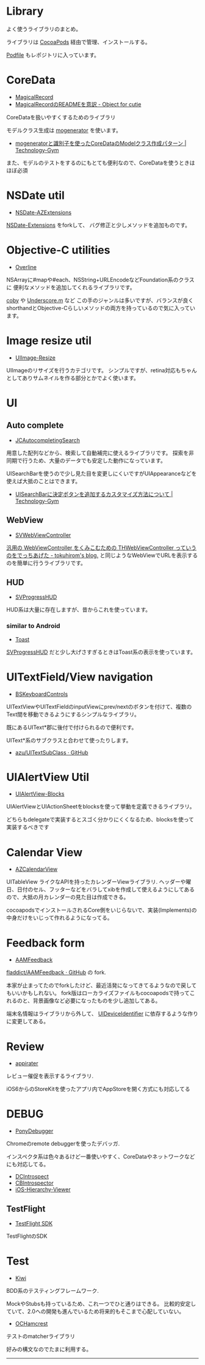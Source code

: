 # Library

よく使うライブラリのまとめ。

ライブラリは [CocoaPods] 経由で管理、インストールする。

[Podfile](Podfile) もレポジトリに入っています。

# CoreData

* [MagicalRecord]
* [MagicalRecordのREADMEを意訳 - Object for cutie](http://d.hatena.ne.jp/tanaponchikidun/20121202/1354468112 "MagicalRecordのREADMEを意訳 - Object for cutie")

CoreDataを扱いやすくするためのライブラリ

モデルクラス生成は [mogenerator](https://github.com/rentzsch/mogenerator "mogenerator") を使います。

* [mogeneratorと識別子を使ったCoreDataのModelクラス作成パターン | Technology-Gym](http://tech-gym.com/2012/10/ios/890.html "mogeneratorと識別子を使ったCoreDataのModelクラス作成パターン | Technology-Gym")

また、モデルのテストをするのにもとても便利なので、CoreDataを使うときはほぼ必須

# NSDate util

* [NSDate-AZExtensions]

[NSDate-Extensions](https://github.com/erica/NSDate-Extensions "NSDate-Extensions") をforkして、
バグ修正と少しメソッドを追加ものです。

# Objective-C utilities

* [Overline]

NSArrayに#mapや#each、NSString+URLEncodeなどFoundation系のクラスに
便利なメソッドを追加してくれるライブラリです。

[coby](https://github.com/pjaspers/coby "coby") や [Underscore.m](http://underscorem.org/ "Underscore.m") など
この手のジャンルは多いですが、バランスが良くshorthandとObjective-Cらしいメソッドの両方を持っているので気に入っています。

# Image resize util

* [UIImage-Resize]

UIImageのリサイズを行うカテゴリです。
シンプルですが、retina対応もちゃんとしてありサムネイルを作る部分とかでよく使います。

# UI

## Auto complete

* [JCAutocompletingSearch]

用意した配列などから、検索して自動補完に使えるライブラリです。
探索を非同期で行うため、大量のデータでも安定した動作になっています。

UISearchBarを使うので少し見た目を変更しにくいですがUIAppearanceなどを使えば大抵のことはできます。

* [UISearchBarに決定ボタンを追加するカスタマイズ方法について | Technology-Gym](http://tech-gym.com/2013/02/ios/1116.html "UISearchBarに決定ボタンを追加するカスタマイズ方法について | Technology-Gym")

## WebView

* [SVWebViewController]

[汎用の WebViewController をくみこむための THWebViewController っていうのをでっちあげた - tokuhirom's blog.](http://blog.64p.org/entry/20120107/1325914765 "汎用の WebViewController をくみこむための THWebViewController っていうのをでっちあげた - tokuhirom's blog.")
と同じようなWebViewでURLを表示するのを簡単に行うライブラリです。

## HUD

* [SVProgressHUD]

HUD系は大量に存在しますが、昔からこれを使っています。

### similar to Android

* [Toast]

[SVProgressHUD] だと少し大げさすぎるときはToast系の表示を使っています。

# UITextField/View navigation

* [BSKeyboardControls]

UITextViewやUITextFieldのinputViewにprev/nextのボタンを付けて、複数のText間を移動できるようにするシンプルなライブラリ。

既にあるUIText*郡に後付で付けられるので便利です。

UIText*系のサブクラスと合わせて使ったりします。

* [azu/UITextSubClass · GitHub](https://github.com/azu/UITextSubClass "azu/UITextSubClass · GitHub")

# UIAlertView Util

* [UIAlertView-Blocks]

UIAlertViewとUIActionSheetをblocksを使って挙動を定義できるライブラリ。

どちらもdelegateで実装するとスゴく分かりにくくなるため、blocksを使って実装するべきです

# Calendar View

* [AZCalendarView]

UITableView ライクなAPIを持ったカレンダーViewライブラリ.
ヘッダーや曜日、日付のセル、フッターなどをバラしてxibを作成して使えるようにしてあるので、大抵の月カレンダーの見た目は作成できる。

cocoapodsでインストールされるCore側をいじらないで、実装(Implements)の中身だけをいじって作れるようになってる。

# Feedback form

* [AAMFeedback]

[fladdict/AAMFeedback · GitHub](https://github.com/fladdict/AAMFeedback "fladdict/AAMFeedback · GitHub") の fork.

本家が止まってたのでforkしたけど、最近活発になってきてるようなので戻してもいいかもしれない。
fork版はローカライズファイルもcocoapodsで持ってこれるのと、背景画像など必要になったものを少し追加してある。

端末名情報はライブラリから外して、 [UIDeviceIdentifier](https://github.com/squarefrog/UIDeviceIdentifier "UIDeviceIdentifier") に依存するような作りに変更してある。

# Review

* [appirater]

レビュー催促を表示するライブラリ.

iOS6からのStoreKitを使ったアプリ内でAppStoreを開く方式にも対応してる

# DEBUG

* [PonyDebugger]

Chromeのremote debuggerを使ったデバッガ.

インスペクタ系は色々あるけど一番使いやすく、CoreDataやネットワークなどにも対応してる。

* [DCIntrospect](https://github.com/domesticcatsoftware/DCIntrospect "DCIntrospect")
* [CBIntrospector](https://github.com/cbess/CBIntrospector "CBIntrospector")
* [iOS-Hierarchy-Viewer](https://github.com/glock45/iOS-Hierarchy-Viewer "iOS-Hierarchy-Viewer")

## TestFlight

* [TestFlight SDK]

TestFlightのSDK

# Test

* [Kiwi]

BDD系のテスティングフレームワーク.

MockやStubsも持っているため、これ一つでひと通りはできる。
比較的安定していて、2.0への開発も進んでいるため将来的もそこまで心配していない。

* [OCHamcrest]

テストのmatcherライブラリ

好みの構文なのでたまに利用する。

---

[CocoaPods]: http://cocoapods.org/  "CocoaPods: The Objective-C Library Manager"

[MagicalRecord]: https://github.com/magicalpanda/MagicalRecord  "magicalpanda/MagicalRecord ? GitHub"
[NSDate-AZExtensions]: https://github.com/azu/NSDate-AZExtensions  "azu/NSDate-AZExtensions ? GitHub"
[Overline]: https://github.com/yaakaito/Overline  "yaakaito/Overline ? GitHub"
[UIImage-Resize]: https://github.com/AliSoftware/UIImage-Resize  "AliSoftware/UIImage-Resize · GitHub"
[JCAutocompletingSearch]: https://github.com/jcoleman/JCAutocompletingSearch  "jcoleman/JCAutocompletingSearch · GitHub"
[SVWebViewController]: https://github.com/samvermette/SVWebViewController  "samvermette/SVWebViewController · GitHub"
[SVProgressHUD]: https://github.com/samvermette/SVProgressHUD  "samvermette/SVProgressHUD · GitHub"
[Toast]: https://github.com/scalessec/Toast  "scalessec/Toast · GitHub"
[BSKeyboardControls]: https://github.com/simonbs/BSKeyboardControls  "simonbs/BSKeyboardControls · GitHub"
[UIAlertView-Blocks]: https://github.com/jivadevoe/UIAlertView-Blocks  "jivadevoe/UIAlertView-Blocks · GitHub"
[AZCalendarView]: https://github.com/azu/AZCalendarView  "azu/AZCalendarView · GitHub"
[AAMFeedback]: https://github.com/azu/AAMFeedback  "AAMFeedback"
[appirater]: https://github.com/arashpayan/appirater  "arashpayan/appirater · GitHub"
[PonyDebugger]: https://github.com/square/PonyDebugger  "square/PonyDebugger · GitHub"
[TestFlight SDK]: https://testflightapp.com/sdk/  "TestFlight » Beta Testing On The Fly"

[Kiwi]: https://github.com/allending/Kiwi  "allending/Kiwi · GitHub"
[OCHamcrest]: https://github.com/hamcrest/OCHamcrest  "hamcrest/OCHamcrest · GitHub"